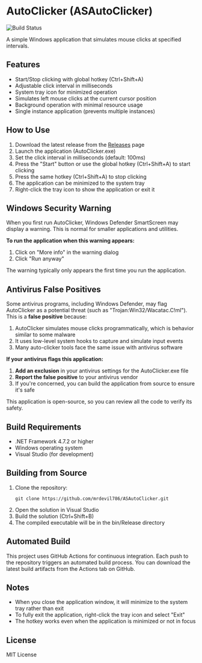 # AutoClicker (ASAutoClicker)

![Build Status](https://github.com/mrdevil786/ASAutoClicker/actions/workflows/build.yml/badge.svg)

A simple Windows application that simulates mouse clicks at specified intervals.

## Features

- Start/Stop clicking with global hotkey (Ctrl+Shift+A)
- Adjustable click interval in milliseconds
- System tray icon for minimized operation
- Simulates left mouse clicks at the current cursor position
- Background operation with minimal resource usage
- Single instance application (prevents multiple instances)

## How to Use

1. Download the latest release from the [Releases](https://github.com/mrdevil786/ASAutoClicker/releases) page
2. Launch the application (AutoClicker.exe)
3. Set the click interval in milliseconds (default: 100ms)
4. Press the "Start" button or use the global hotkey (Ctrl+Shift+A) to start clicking
5. Press the same hotkey (Ctrl+Shift+A) to stop clicking
6. The application can be minimized to the system tray
7. Right-click the tray icon to show the application or exit it

## Windows Security Warning

When you first run AutoClicker, Windows Defender SmartScreen may display a warning. This is normal for smaller applications and utilities.

**To run the application when this warning appears:**
1. Click on "More info" in the warning dialog
2. Click "Run anyway"

The warning typically only appears the first time you run the application.

## Antivirus False Positives

Some antivirus programs, including Windows Defender, may flag AutoClicker as a potential threat (such as "Trojan:Win32/Wacatac.C!ml"). This is a **false positive** because:

1. AutoClicker simulates mouse clicks programmatically, which is behavior similar to some malware
2. It uses low-level system hooks to capture and simulate input events
3. Many auto-clicker tools face the same issue with antivirus software

**If your antivirus flags this application:**

1. **Add an exclusion** in your antivirus settings for the AutoClicker.exe file
2. **Report the false positive** to your antivirus vendor
3. If you're concerned, you can build the application from source to ensure it's safe

This application is open-source, so you can review all the code to verify its safety.

## Build Requirements

- .NET Framework 4.7.2 or higher
- Windows operating system
- Visual Studio (for development)

## Building from Source

1. Clone the repository:
   ```
   git clone https://github.com/mrdevil786/ASAutoClicker.git
   ```
2. Open the solution in Visual Studio
3. Build the solution (Ctrl+Shift+B)
4. The compiled executable will be in the bin/Release directory

## Automated Build

This project uses GitHub Actions for continuous integration. Each push to the repository triggers an automated build process. You can download the latest build artifacts from the Actions tab on GitHub.

## Notes

- When you close the application window, it will minimize to the system tray rather than exit
- To fully exit the application, right-click the tray icon and select "Exit"
- The hotkey works even when the application is minimized or not in focus

## License

MIT License 